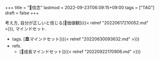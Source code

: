 +++
title = "📝信念"
lastmod = 2022-09-23T06:09:15+09:00
tags = ["TAG"]
draft = false
+++

考え方, 自分が正しいと信じる[📝価値観]({{< relref "20220617210052.md" >}}), マインドセット.

-   tags. [🏛マインドセット]({{< relref "20220630093632.md" >}})
-   refs.
    -   [📝成長マインドセット]({{< relref "20220922170906.md" >}})
